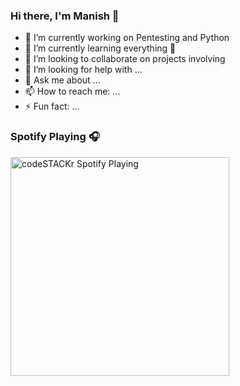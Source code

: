 ### Hi there, I'm Manish 👋

- 🔭 I’m currently working on Pentesting and Python
- 🌱 I’m currently learning everything 🤣
- 👯 I’m looking to collaborate on projects involving 
- 🤔 I’m looking for help with ...
- 💬 Ask me about ...
- 📫 How to reach me: ...
- ⚡ Fun fact: ...



### Spotify Playing 🎧

[<img src="https://now-playing-codestackr.vercel.app/api/spotify-playing" alt="codeSTACKr Spotify Playing" width="350" />](https://open.spotify.com/collection/tracks)
